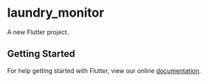 # laundry_monitor

A new Flutter project.

## Getting Started

For help getting started with Flutter, view our online
[documentation](https://flutter.io/).

